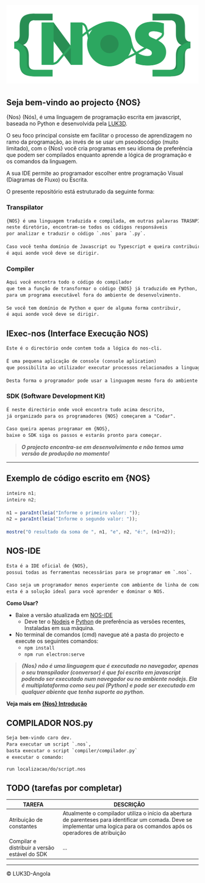 # ![nos-logo](logo.png)

## Seja bem-vindo ao projecto {NOS}

{Nos} (Nós), é uma linguagem de programação escrita em javascript, baseada no Python e desenvolvida pela [LUK3D](http://www.luk3d.com).

O seu foco principal consiste em facilitar o processo de aprendizagem no ramo da programação, ao invés de se usar um pseodocódigo (muito limitado), com o {Nos} você cria programas em seu idioma de preferência que podem ser compilados enquanto aprende a lógica de programação e os comandos da linguagem.

A sua IDE permite ao programador escolher entre programação Visual (Diagramas de Fluxo) ou Escrita.

O presente repositório está estruturado da seguinte forma:

### Transpilator

```txt
{NOS} é uma linguagem traduzida e compilada, em outras palavras TRASNPILADA,
neste diretório, encontram-se todos os códigos responsáveis
por analizar e traduzir o código `.nos` para `.py`.

Caso você tenha domínio de Javascript ou Typescript e queira contribuir,
é aqui aonde você deve se dirigir.
```

### Compiler

```txt
Aqui você encontra todo o código do compilador
que tem a função de transformar o código {NOS} já traduzido em Python,
para um programa executável fora do ambiente de desenvolvimento.

Se você tem domínio de Python e quer de alguma forma contribuir,
é aqui aonde você deve se dirigir.
```

## IExec-nos (Interface Execução NOS)

```txt
Este é o directório onde contem toda a lógica do nos-cli.

É uma pequena aplicação de console (console aplication)
que possibilita ao utilizador executar processos relacionados a linguagem NÓS.

Desta forma o programador pode usar a linguagem mesmo fora do ambiente nós.
```

### SDK (Software Development Kit)

```txt
É neste directório onde você encontra tudo acima descrito,
já organizado para os programadores {NOS} começarem a "Codar".

Caso queira apenas programar em {NOS},
baixe o SDK siga os passos e estarás pronto para começar.
```

> ***O projecto encontra-se em desenvolvimento e não temos uma versão de produção no momento!***

---

## Exemplo de código escrito em {NOS}

```javascript
inteiro n1;
inteiro n2;

n1 = paraInt(leia("Informe o primeiro valor: "));
n2 = paraInt(leia("Informe o segundo valor: "));

mostre("O resultado da soma de ", n1, "e", n2, "é:", (n1+n2));
```

<!-- - [x] Write the press release
- [ ] Update the website
- [ ] Contact the media -->

## NOS-IDE

```txt
Esta é a IDE oficial de {NOS},
possui todas as ferramentas necessárias para se programar em `.nos`.

Caso seja um programador menos experiente com ambiente de linha de comandos,
esta é a solução ideal para você aprender e dominar o NOS.
```

**Como Usar?**

- Baixe a versão atualizada em [NOS-IDE](https://github.com/LUK3D-Angola/Nos_IDE)
  - Deve ter o [Nodejs](https://nodejs.org/en/download/) e [Python](https://www.python.org/downloads/) de preferência as versões recentes, Instaladas em sua máquina.
- No terminal de comandos (cmd) navegue até a pasta do projecto e execute os seguintes comandos:
  - `npm install`
  - `npm run electron:serve`

> ***{Nos} não é uma linguagem que é executada no navegador, apenas o seu transpilador (conversor) é que foi escrito em javascript podendo ser executado num navegador ou no ambiente nodejs. Ela é multiplataforma como seu pai (Python) e pode ser executado em qualquer abiente que tenha suporte ao python.***

**Veja mais em [{Nos} Introdução](https://www.nos.luk3d.com/introduction.html)**

## COMPILADOR NOS.py

```txt
Seja bem-vindo caro dev.
Para executar um script `.nos`,
basta executar o script `compiler/compilador.py`
e executar o comando:
```

```sh
run localizacao/do/script.nos
```

## TODO (tarefas por completar)

| TAREFA | DESCRIÇÃO |
| --- | --- |
| Atribuição de constantes | Atualmente o compilador utiliza o início da abertura de parenteses para identificar um comada. Deve se implementar uma logica para os comandos após os operadores de atribuição |
| Compilar e distribuir a versão estável do SDK  | ... |

---

&copy; LUK3D-Angola

